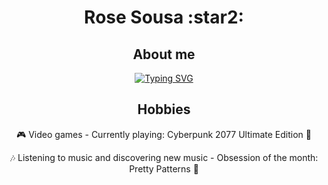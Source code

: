 <h1 align="center">Rose Sousa :star2: </h1>

<h2 align= "center">About me</h2>

<div align= "center">
<a href="https://git.io/typing-svg"><img src="https://readme-typing-svg.demolab.com?font=Kanit&duration=3000&pause=400&color=C78EF7&center=true&vCenter=true&multiline=true&random=false&width=500&height=100&lines=Web+Dev+Student.+;Graphic+Designer+and+aspiring+Illustrator.;Games+and+music+are+the+keepers+of+my+inner+peace." alt="Typing SVG" /></a>
</div>

<div align= "center">
<h2 align= "center">Hobbies</h2>

  :video_game: Video games
    - Currently playing: Cyberpunk 2077 Ultimate Edition :robot:
 
  :notes: Listening to music and discovering new music
    - Obsession of the month: Pretty Patterns :milky_way:
</div>




